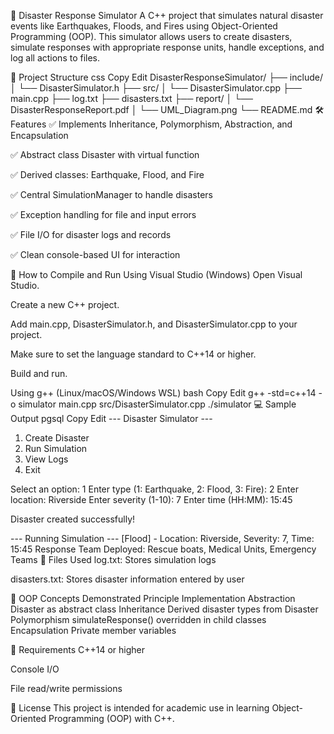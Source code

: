 🚨 Disaster Response Simulator
A C++ project that simulates natural disaster events like Earthquakes, Floods, and Fires using Object-Oriented Programming (OOP). This simulator allows users to create disasters, simulate responses with appropriate response units, handle exceptions, and log all actions to files.

📁 Project Structure
css
Copy
Edit
DisasterResponseSimulator/
├── include/
│   └── DisasterSimulator.h
├── src/
│   └── DisasterSimulator.cpp
├── main.cpp
├── log.txt
├── disasters.txt
├── report/
│   └── DisasterResponseReport.pdf
│   └── UML_Diagram.png
└── README.md
🛠️ Features
✅ Implements Inheritance, Polymorphism, Abstraction, and Encapsulation

✅ Abstract class Disaster with virtual function

✅ Derived classes: Earthquake, Flood, and Fire

✅ Central SimulationManager to handle disasters

✅ Exception handling for file and input errors

✅ File I/O for disaster logs and records

✅ Clean console-based UI for interaction

🔧 How to Compile and Run
Using Visual Studio (Windows)
Open Visual Studio.

Create a new C++ project.

Add main.cpp, DisasterSimulator.h, and DisasterSimulator.cpp to your project.

Make sure to set the language standard to C++14 or higher.

Build and run.

Using g++ (Linux/macOS/Windows WSL)
bash
Copy
Edit
g++ -std=c++14 -o simulator main.cpp src/DisasterSimulator.cpp
./simulator
💻 Sample Output
pgsql
Copy
Edit
--- Disaster Simulator ---
1. Create Disaster
2. Run Simulation
3. View Logs
4. Exit

Select an option: 1
Enter type (1: Earthquake, 2: Flood, 3: Fire): 2
Enter location: Riverside
Enter severity (1-10): 7
Enter time (HH:MM): 15:45

Disaster created successfully!

--- Running Simulation ---
[Flood] - Location: Riverside, Severity: 7, Time: 15:45
Response Team Deployed: Rescue boats, Medical Units, Emergency Teams
📂 Files Used
log.txt: Stores simulation logs

disasters.txt: Stores disaster information entered by user

📘 OOP Concepts Demonstrated
Principle	Implementation
Abstraction	Disaster as abstract class
Inheritance	Derived disaster types from Disaster
Polymorphism	simulateResponse() overridden in child classes
Encapsulation	Private member variables

🧪 Requirements
C++14 or higher

Console I/O

File read/write permissions

📜 License
This project is intended for academic use in learning Object-Oriented Programming (OOP) with C++.


